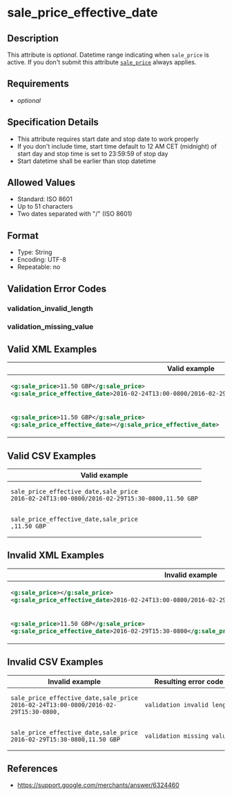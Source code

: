 # sale_price_effective_date

## Description

This attribute is *optional*.
Datetime range indicating when `sale_price` is active. If you don't submit this attribute [`sale_price`](sale_price.md) always applies.

## Requirements

* *optional*


## Specification Details

- This attribute requires start date and stop date to work properly
- If you don't include time, start time default to 12 AM CET (midnight) of start day and stop time is set to 23:59:59 of stop day
- Start datetime shall be earlier than stop datetime

## Allowed Values
- Standard: ISO 8601
- Up to 51 characters
- Two dates separated with "/" (ISO 8601)

## Format

- Type: String
- Encoding: UTF-8
- Repeatable: no


## Validation Error Codes

### validation_invalid_length
### validation_missing_value

## Valid XML Examples

<table>
<thead>
<tr><th>Valid example                                                                                                                                </th></tr>
</thead>
<tbody>
<tr><td>

```xml
<g:sale_price>11.50 GBP</g:sale_price>
<g:sale_price_effective_date>2016-02-24T13:00-0800/2016-02-29T15:30-0800</g:sale_price_effective_date>
```

</td></tr>
<tr><td>

```xml
<g:sale_price>11.50 GBP</g:sale_price>
<g:sale_price_effective_date></g:sale_price_effective_date>                                           
```

</td></tr>
</tbody>
</table>

## Valid CSV Examples

<table>
<thead>
<tr><th>Valid example                                                                             </th></tr>
</thead>
<tbody>
<tr><td>

```csv
sale_price_effective_date,sale_price
2016-02-24T13:00-0800/2016-02-29T15:30-0800,11.50 GBP
```

</td></tr>
<tr><td>

```csv
sale_price_effective_date,sale_price
,11.50 GBP                                           
```

</td></tr>
</tbody>
</table>

## Invalid XML Examples

<table>
<thead>
<tr><th>Invalid example                                                                                                                     </th><th>Resulting error code     </th></tr>
</thead>
<tbody>
<tr><td>

```xml
<g:sale_price></g:sale_price>
<g:sale_price_effective_date>2016-02-24T13:00-0800/2016-02-29T15:30-0800</g:sale_price_effective_date>
```

</td><td>

```xml
validation_invalid_length
```

</td></tr>
<tr><td>

```xml
<g:sale_price>11.50 GBP</g:sale_price>
<g:sale_price_effective_date>2016-02-29T15:30-0800</g:sale_price_effective_date>             
```

</td><td>

```xml
validation_missing_value 
```

</td></tr>
</tbody>
</table>

## Invalid CSV Examples

<table>
<thead>
<tr><th>Invalid example                                                                  </th><th>Resulting error code     </th></tr>
</thead>
<tbody>
<tr><td>

```csv
sale_price_effective_date,sale_price
2016-02-24T13:00-0800/2016-02-29T15:30-0800,
```

</td><td>

```csv
validation_invalid_length
```

</td></tr>
<tr><td>

```csv
sale_price_effective_date,sale_price
2016-02-29T15:30-0800,11.50 GBP             
```

</td><td>

```csv
validation_missing_value 
```

</td></tr>
</tbody>
</table>

## References
* https://support.google.com/merchants/answer/6324460
